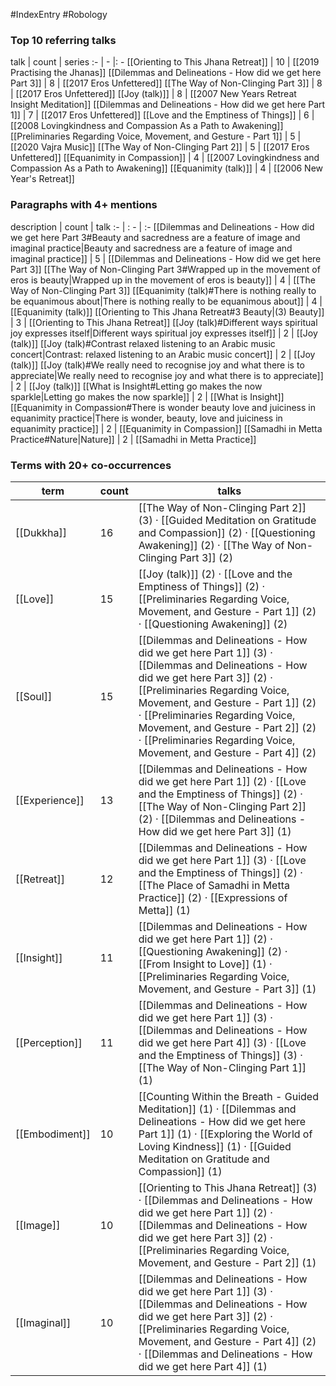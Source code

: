 #IndexEntry #Robology

### Top 10 referring talks
talk | count | series
:- | - |: -
[[Orienting to This Jhana Retreat]] | 10 | [[2019 Practising the Jhanas]]
[[Dilemmas and Delineations - How did we get here Part 3]] | 8 | [[2017 Eros Unfettered]]
[[The Way of Non-Clinging Part 3]] | 8 | [[2017 Eros Unfettered]]
[[Joy (talk)]] | 8 | [[2007 New Years Retreat Insight Meditation]]
[[Dilemmas and Delineations - How did we get here Part 1]] | 7 | [[2017 Eros Unfettered]]
[[Love and the Emptiness of Things]] | 6 | [[2008 Lovingkindness and Compassion As a Path to Awakening]]
[[Preliminaries Regarding Voice, Movement, and Gesture - Part 1]] | 5 | [[2020 Vajra Music]]
[[The Way of Non-Clinging Part 2]] | 5 | [[2017 Eros Unfettered]]
[[Equanimity in Compassion]] | 4 | [[2007 Lovingkindness and Compassion As a Path to Awakening]]
[[Equanimity (talk)]] | 4 | [[2006 New Year's Retreat]]

### Paragraphs with 4+ mentions
description | count | talk
:- | : - | :-
[[Dilemmas and Delineations - How did we get here Part 3#Beauty and sacredness are a feature of image and imaginal practice\|Beauty and sacredness are a feature of image and imaginal practice]] | 5 | [[Dilemmas and Delineations - How did we get here Part 3]]
[[The Way of Non-Clinging Part 3#Wrapped up in the movement of eros is beauty\|Wrapped up in the movement of eros is beauty]] | 4 | [[The Way of Non-Clinging Part 3]]
[[Equanimity (talk)#There is nothing really to be equanimous about\|There is nothing really to be equanimous about]] | 4 | [[Equanimity (talk)]]
[[Orienting to This Jhana Retreat#3 Beauty\|(3) Beauty]] | 3 | [[Orienting to This Jhana Retreat]]
[[Joy (talk)#Different ways spiritual joy expresses itself\|Different ways spiritual joy expresses itself]] | 2 | [[Joy (talk)]]
[[Joy (talk)#Contrast relaxed listening to an Arabic music concert\|Contrast: relaxed listening to an Arabic music concert]] | 2 | [[Joy (talk)]]
[[Joy (talk)#We really need to recognise joy and what there is to appreciate\|We really need to recognise joy and what there is to appreciate]] | 2 | [[Joy (talk)]]
[[What is Insight#Letting go makes the now sparkle\|Letting go makes the now sparkle]] | 2 | [[What is Insight]]
[[Equanimity in Compassion#There is wonder beauty love and juiciness in equanimity practice\|There is wonder, beauty, love and juiciness in equanimity practice]] | 2 | [[Equanimity in Compassion]]
[[Samadhi in Metta Practice#Nature\|Nature]] | 2 | [[Samadhi in Metta Practice]]

### Terms with 20+ co-occurrences
term | count | talks
-|-|-
[[Dukkha]] | 16 | <span class="counts">[[The Way of Non-Clinging Part 2]] (3) · [[Guided Meditation on Gratitude and Compassion]] (2) · [[Questioning Awakening]] (2) · [[The Way of Non-Clinging Part 3]] (2)</span> 
[[Love]] | 15 | <span class="counts">[[Joy (talk)]] (2) · [[Love and the Emptiness of Things]] (2) · [[Preliminaries Regarding Voice, Movement, and Gesture - Part 1]] (2) · [[Questioning Awakening]] (2)</span> 
[[Soul]] | 15 | <span class="counts">[[Dilemmas and Delineations - How did we get here Part 1]] (3) · [[Dilemmas and Delineations - How did we get here Part 3]] (2) · [[Preliminaries Regarding Voice, Movement, and Gesture - Part 1]] (2) · [[Preliminaries Regarding Voice, Movement, and Gesture - Part 2]] (2) · [[Preliminaries Regarding Voice, Movement, and Gesture - Part 4]] (2)</span> 
[[Experience]] | 13 | <span class="counts">[[Dilemmas and Delineations - How did we get here Part 1]] (2) · [[Love and the Emptiness of Things]] (2) · [[The Way of Non-Clinging Part 2]] (2) · [[Dilemmas and Delineations - How did we get here Part 3]] (1)</span> 
[[Retreat]] | 12 | <span class="counts">[[Dilemmas and Delineations - How did we get here Part 1]] (3) · [[Love and the Emptiness of Things]] (2) · [[The Place of Samadhi in Metta Practice]] (2) · [[Expressions of Metta]] (1)</span> 
[[Insight]] | 11 | <span class="counts">[[Dilemmas and Delineations - How did we get here Part 1]] (2) · [[Questioning Awakening]] (2) · [[From Insight to Love]] (1) · [[Preliminaries Regarding Voice, Movement, and Gesture - Part 3]] (1)</span> 
[[Perception]] | 11 | <span class="counts">[[Dilemmas and Delineations - How did we get here Part 1]] (3) · [[Dilemmas and Delineations - How did we get here Part 4]] (3) · [[Love and the Emptiness of Things]] (3) · [[The Way of Non-Clinging Part 1]] (1)</span> 
[[Embodiment]] | 10 | <span class="counts">[[Counting Within the Breath - Guided Meditation]] (1) · [[Dilemmas and Delineations - How did we get here Part 1]] (1) · [[Exploring the World of Loving Kindness]] (1) · [[Guided Meditation on Gratitude and Compassion]] (1)</span> 
[[Image]] | 10 | <span class="counts">[[Orienting to This Jhana Retreat]] (3) · [[Dilemmas and Delineations - How did we get here Part 1]] (2) · [[Dilemmas and Delineations - How did we get here Part 3]] (2) · [[Preliminaries Regarding Voice, Movement, and Gesture - Part 2]] (1)</span> 
[[Imaginal]] | 10 | <span class="counts">[[Dilemmas and Delineations - How did we get here Part 1]] (3) · [[Dilemmas and Delineations - How did we get here Part 3]] (2) · [[Preliminaries Regarding Voice, Movement, and Gesture - Part 4]] (2) · [[Dilemmas and Delineations - How did we get here Part 4]] (1)</span> 

